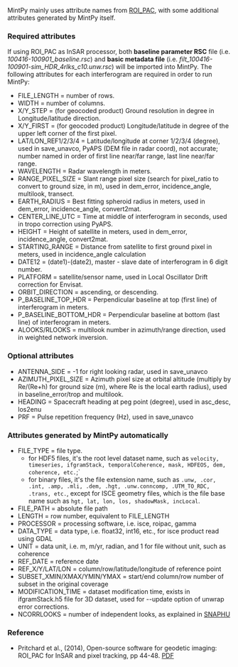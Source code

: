 MintPy mainly uses attribute names from [ROI_PAC](http://www.geo.cornell.edu/eas/PeoplePlaces/Faculty/matt/pub/winsar/InSAR_textbook_for_web_2014.pdf), with some additional attributes generated by MintPy itself.

### Required attributes ###

If using ROI_PAC as InSAR processor, both **baseline parameter RSC** file (i.e. *100416-100901_baseline.rsc*) and **basic metadata file** (i.e. *filt_100416-100901-sim_HDR_4rlks_c10.unw.rsc*) will be imported into MintPy. The following attributes for each interferogram are required in order to run MintPy:

+  FILE_LENGTH = number of rows.  
+  WIDTH = number of columns.  
+  X/Y_STEP = (for geocoded product) Ground resolution in degree in Longitude/latitude direction.   
+  X/Y_FIRST = (for geocoded product) Longitude/latitude in degree of the upper left corner of the first pixel.
+  LAT/LON_REF1/2/3/4 = Latitude/longitude at corner 1/2/3/4 (degree), used in save_unavco, PyAPS (DEM file in radar coord), not accurate; number named in order of first line near/far range, last line near/far range.   
+  WAVELENGTH = Radar wavelength in meters.    
+  RANGE_PIXEL_SIZE = Slant range pixel size (search for pixel_ratio to convert to ground size, in m), used in dem_error, incidence_angle, multilook, transect.   
+  EARTH_RADIUS = Best fitting spheroid radius in meters, used in dem_error, incidence_angle, convert2mat.   
+  CENTER_LINE_UTC = Time at middle of interferogram in seconds, used in tropo correction using PyAPS.   
+  HEIGHT = Height of satellite in meters, used in dem_error, incidence_angle, convert2mat.   
+  STARTING_RANGE = Distance from satellite to first ground pixel in meters, used in incidence_angle calculation   
+  DATE12 = (date1)-(date2), master - slave date of interferogram in 6 digit number.   
+  PLATFORM = satellite/sensor name, used in Local Oscillator Drift correction for Envisat.   
+  ORBIT_DIRECTION = ascending, or descending.   
+  P_BASELINE_TOP_HDR = Perpendicular baseline at top (first line) of interferogram in meters.   
+  P_BASELINE_BOTTOM_HDR = Perpendicular baseline at bottom (last line) of interferogram in meters.   
+  ALOOKS/RLOOKS = multilook number in azimuth/range direction, used in weighted network inversion.
   
### Optional attributes ###

+  ANTENNA_SIDE = -1 for right looking radar, used in save_unavco
+  AZIMUTH_PIXEL_SIZE = Azimuth pixel size at orbital altitude (multiply by Re/(Re+h) for ground size (m), where Re is the local earth radius), used in baseline_error/trop and multilook.   
+  HEADING = Spacecraft heading at peg point (degree), used in asc_desc, los2enu   
+  PRF = Pulse repetition frequency (Hz), used in save_unavco   

### Attributes generated by MintPy automatically ###

+  FILE_TYPE = file type.
    - for HDF5 files, it's the root level dataset name, such as `velocity, timeseries, ifgramStack, temporalCoherence, mask, HDFEOS, dem, coherence, etc.`;`
    - for binary files, it's the file extension name, such as `.unw, .cor, .int, .amp, .mli, .dem, .hgt, .unw.conncomp, .UTM_TO_RDC, .trans, etc.`, except for ISCE geometry files, which is the file base name such as `hgt, lat, lon, los, shadowMask, incLocal`.  
+  FILE_PATH = absolute file path   
+  LENGTH = row number, equivalent to FILE_LENGTH
+  PROCESSOR = processing software, i.e. isce, roipac, gamma
+  DATA_TYPE = data type, i.e. float32, int16, etc., for isce product read using GDAL
+  UNIT = data unit, i.e. m, m/yr, radian, and 1 for file without unit, such as coherence
+  REF_DATE = reference date
+  REF_X/Y/LAT/LON = column/row/latitude/longitude of reference point
+  SUBSET_XMIN/XMAX/YMIN/YMAX = start/end column/row number of subset in the original coverage
+  MODIFICATION_TIME = dataset modification time, exists in ifgramStack.h5 file for 3D dataset, used for --update option of unwrap error corrections.
+  NCORRLOOKS = number of independent looks, as explained in [SNAPHU](https://web.stanford.edu/group/radar/softwareandlinks/sw/snaphu/snaphu.conf.full)

### Reference ###

+ Pritchard et al., (2014), Open-source software for geodetic imaging: ROI_PAC for InSAR and pixel tracking, pp 44-48. [PDF](http://www.geo.cornell.edu/eas/PeoplePlaces/Faculty/matt/pub/winsar/InSAR_textbook_for_web_2014.pdf)